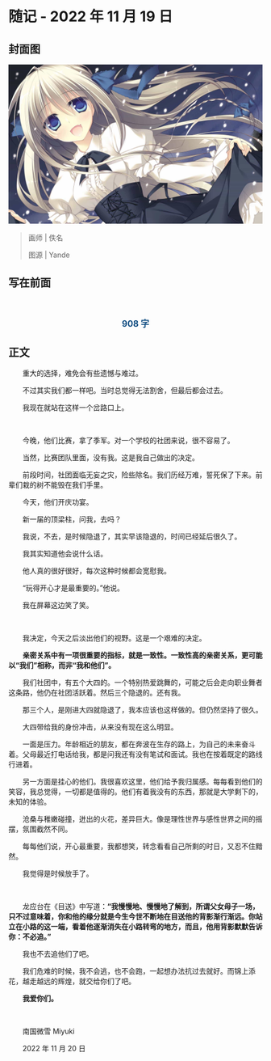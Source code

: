 # 随记 - 2022 年 11 月 19 日

## 封面图

![](https://raw.githubusercontent.com/TinySnow/GithubImageHosting/main/blog/articles/essays/yande%20246738%20dress%20frac%20motomiya_mitsuki%20wallpaper.jpg)

> 画师 | 佚名
>
> 图源 | Yande

## 写在前面

　　<p style="color:#0f4c81; text-align:center; font-weight:bold; font-size:larger;">908 字</p>

## 正文

　　重大的选择，难免会有些遗憾与难过。

　　不过其实我们都一样吧。当时总觉得无法割舍，但最后都会过去。

　　我现在就站在这样一个岔路口上。

<br />

　　今晚，他们比赛，拿了季军。对一个学校的社团来说，很不容易了。

　　当然，比赛团队里面，没有我。这是我自己做出的决定。

　　前段时间，社团面临无妄之灾，险些除名。我们历经万难，誓死保了下来。前辈们栽的树不能毁在我们手里。

　　今天，他们开庆功宴。

　　新一届的顶梁柱，问我，去吗？

　　我说，不去，是时候隐退了，其实早该隐退的，时间已经延后很久了。

　　我其实知道他会说什么话。

　　他人真的很好很好，每次这种时候都会宽慰我。

　　“玩得开心才是最重要的。”他说。

　　我在屏幕这边笑了笑。

<br />

　　我决定，今天之后淡出他们的视野。这是一个艰难的决定。

　　**亲密关系中有一项很重要的指标，就是一致性。一致性高的亲密关系，更可能以“我们”相称，而非“我和他们”。**

　　我们社团中，有五个大四的。一个特别热爱跳舞的，可能之后会走向职业舞者这条路，他仍在社团活跃着。然后三个隐退的。还有我。

　　那三个人，是刚进大四就隐退了，我本应该也这样做的。但仍然坚持了很久。

　　大四带给我的身份冲击，从来没有现在这么明显。

　　一面是压力。年龄相近的朋友，都在奔波在生存的路上，为自己的未来奋斗着。父母最近打电话给我，都是问我还有没有笔试和面试。我也在按着既定的路线行进着。

　　另一方面是挂心的他们。我很喜欢这里，他们给予我归属感。每每看到他们的笑容，我总觉得，一切都是值得的。他们有着我没有的东西，那就是大学剩下的，未知的体验。

　　沧桑与稚嫩碰撞，迸出的火花，差异巨大。像是理性世界与感性世界之间的摇摆，氛围截然不同。

　　每每他们说，开心最重要，我都想笑，转念看看自己所剩的时日，又忍不住黯然。

　　我觉得是时候放手了。

<br />

　　龙应台在《目送》中写道：**“我慢慢地、慢慢地了解到，所谓父女母子一场，只不过意味着，你和他的缘分就是今生今世不断地在目送他的背影渐行渐远。你站立在小路的这一端，看着他逐渐消失在小路转弯的地方，而且，他用背影默默告诉你：不必追。”**

　　我也不去追他们了吧。

　　我们危难的时候，我不会逃，也不会跑，一起想办法抗过去就好。而锦上添花，越走越远的辉煌，就交给你们了吧。

　　**我爱你们。**

<br />

　　南国微雪 Miyuki

　　2022 年 11 月 20 日